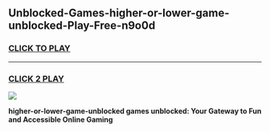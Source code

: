 
## Unblocked-Games-higher-or-lower-game-unblocked-Play-Free-n9o0d
<h3>
<a href="https://premium76.site?title=higher-or-lower-game-unblocked&ref=21A">CLICK TO PLAY</a></h3>
<hr>

<h3>
<a href="https://premium76.site?title=higher-or-lower-game-unblocked&ref=21A">CLICK 2 PLAY</a>
  
</h3>

<a href="https://premium76.site?title=higher-or-lower-game-unblocked&ref=21A"><img src="https://clearcache.store/games.png"></a>


**higher-or-lower-game-unblocked games unblocked: Your Gateway to Fun and Accessible Online Gaming**
